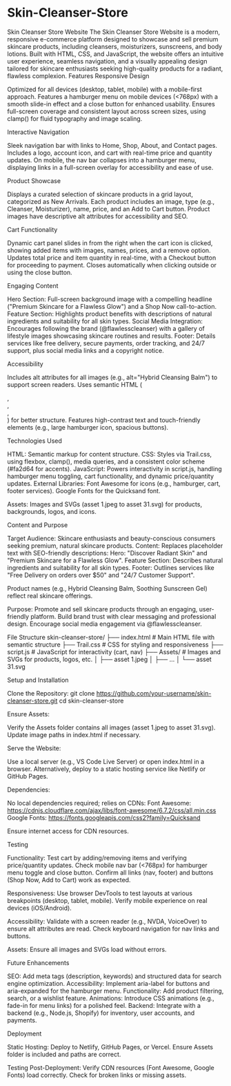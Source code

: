 # Skin-Cleanser-Store
Skin Cleanser Store Website
The Skin Cleanser Store Website is a modern, responsive e-commerce platform designed to showcase and sell premium skincare products, including cleansers, moisturizers, sunscreens, and body lotions. Built with HTML, CSS, and JavaScript, the website offers an intuitive user experience, seamless navigation, and a visually appealing design tailored for skincare enthusiasts seeking high-quality products for a radiant, flawless complexion.
Features
Responsive Design

Optimized for all devices (desktop, tablet, mobile) with a mobile-first approach.
Features a hamburger menu on mobile devices (<768px) with a smooth slide-in effect and a close button for enhanced usability.
Ensures full-screen coverage and consistent layout across screen sizes, using clamp() for fluid typography and image scaling.

Interactive Navigation

Sleek navigation bar with links to Home, Shop, About, and Contact pages.
Includes a logo, account icon, and cart with real-time price and quantity updates.
On mobile, the nav bar collapses into a hamburger menu, displaying links in a full-screen overlay for accessibility and ease of use.

Product Showcase

Displays a curated selection of skincare products in a grid layout, categorized as New Arrivals.
Each product includes an image, type (e.g., Cleanser, Moisturizer), name, price, and an Add to Cart button.
Product images have descriptive alt attributes for accessibility and SEO.

Cart Functionality

Dynamic cart panel slides in from the right when the cart icon is clicked, showing added items with images, names, prices, and a remove option.
Updates total price and item quantity in real-time, with a Checkout button for proceeding to payment.
Closes automatically when clicking outside or using the close button.

Engaging Content

Hero Section: Full-screen background image with a compelling headline ("Premium Skincare for a Flawless Glow") and a Shop Now call-to-action.
Feature Section: Highlights product benefits with descriptions of natural ingredients and suitability for all skin types.
Social Media Integration: Encourages following the brand (@flawlesscleanser) with a gallery of lifestyle images showcasing skincare routines and results.
Footer: Details services like free delivery, secure payments, order tracking, and 24/7 support, plus social media links and a copyright notice.

Accessibility

Includes alt attributes for all images (e.g., alt="Hybrid Cleansing Balm") to support screen readers.
Uses semantic HTML (<nav>, <section>, <article>, <aside>) for better structure.
Features high-contrast text and touch-friendly elements (e.g., large hamburger icon, spacious buttons).

Technologies Used

HTML: Semantic markup for content structure.
CSS: Styles via Trail.css, using flexbox, clamp(), media queries, and a consistent color scheme (#fa2d64 for accents).
JavaScript: Powers interactivity in script.js, handling hamburger menu toggling, cart functionality, and dynamic price/quantity updates.
External Libraries:
Font Awesome for icons (e.g., hamburger, cart, footer services).
Google Fonts for the Quicksand font.


Assets: Images and SVGs (asset 1.jpeg to asset 31.svg) for products, backgrounds, logos, and icons.

Content and Purpose

Target Audience: Skincare enthusiasts and beauty-conscious consumers seeking premium, natural skincare products.
Content:
Replaces placeholder text with SEO-friendly descriptions:
Hero: "Discover Radiant Skin" and "Premium Skincare for a Flawless Glow".
Feature Section: Describes natural ingredients and suitability for all skin types.
Footer: Outlines services like "Free Delivery on orders over $50" and "24/7 Customer Support".


Product names (e.g., Hybrid Cleansing Balm, Soothing Sunscreen Gel) reflect real skincare offerings.


Purpose:
Promote and sell skincare products through an engaging, user-friendly platform.
Build brand trust with clear messaging and professional design.
Encourage social media engagement via @flawlesscleanser.



File Structure
skin-cleanser-store/
├── index.html          # Main HTML file with semantic structure
├── Trail.css           # CSS for styling and responsiveness
├── script.js           # JavaScript for interactivity (cart, nav)
├── Assets/             # Images and SVGs for products, logos, etc.
│   ├── asset 1.jpeg
│   ├── ...
│   └── asset 31.svg

Setup and Installation

Clone the Repository:
git clone https://github.com/your-username/skin-cleanser-store.git
cd skin-cleanser-store


Ensure Assets:

Verify the Assets folder contains all images (asset 1.jpeg to asset 31.svg).
Update image paths in index.html if necessary.


Serve the Website:

Use a local server (e.g., VS Code Live Server) or open index.html in a browser.
Alternatively, deploy to a static hosting service like Netlify or GitHub Pages.


Dependencies:

No local dependencies required; relies on CDNs:
Font Awesome: https://cdnjs.cloudflare.com/ajax/libs/font-awesome/6.7.2/css/all.min.css
Google Fonts: https://fonts.googleapis.com/css2?family=Quicksand


Ensure internet access for CDN resources.



Testing

Functionality:
Test cart by adding/removing items and verifying price/quantity updates.
Check mobile nav bar (<768px) for hamburger menu toggle and close button.
Confirm all links (nav, footer) and buttons (Shop Now, Add to Cart) work as expected.


Responsiveness:
Use browser DevTools to test layouts at various breakpoints (desktop, tablet, mobile).
Verify mobile experience on real devices (iOS/Android).


Accessibility:
Validate with a screen reader (e.g., NVDA, VoiceOver) to ensure alt attributes are read.
Check keyboard navigation for nav links and buttons.


Assets:
Ensure all images and SVGs load without errors.



Future Enhancements

SEO: Add meta tags (description, keywords) and structured data for search engine optimization.
Accessibility: Implement aria-label for buttons and aria-expanded for the hamburger menu.
Functionality: Add product filtering, search, or a wishlist feature.
Animations: Introduce CSS animations (e.g., fade-in for menu links) for a polished feel.
Backend: Integrate with a backend (e.g., Node.js, Shopify) for inventory, user accounts, and payments.

Deployment

Static Hosting:
Deploy to Netlify, GitHub Pages, or Vercel.
Ensure Assets folder is included and paths are correct.


Testing Post-Deployment:
Verify CDN resources (Font Awesome, Google Fonts) load correctly.
Check for broken links or missing assets.



